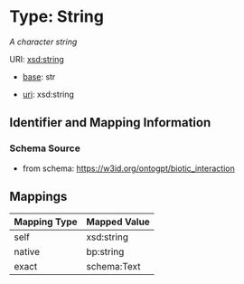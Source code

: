 # Type: String




_A character string_



URI: [xsd:string](http://www.w3.org/2001/XMLSchema#string)

* [base](https://w3id.org/linkml/base): str

* [uri](https://w3id.org/linkml/uri): xsd:string









## Identifier and Mapping Information







### Schema Source


* from schema: https://w3id.org/ontogpt/biotic_interaction




## Mappings

| Mapping Type | Mapped Value |
| ---  | ---  |
| self | xsd:string |
| native | bp:string |
| exact | schema:Text |



